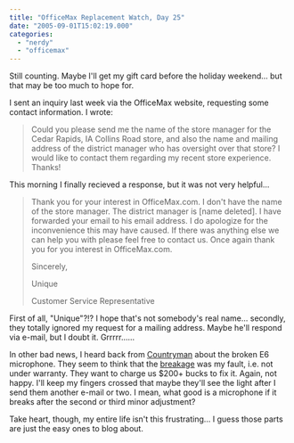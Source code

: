```yaml
---
title: "OfficeMax Replacement Watch, Day 25"
date: "2005-09-01T15:02:19.000"
categories: 
  - "nerdy"
  - "officemax"
---
```


Still counting. Maybe I'll get my gift card before the holiday weekend... but that may be too much to hope for.

I sent an inquiry last week via the OfficeMax website, requesting some contact information. I wrote:

> Could you please send me the name of the store manager for the Cedar Rapids, IA Collins Road store, and also the name and mailing address of the district manager who has oversight over that store? I would like to contact them regarding my recent store experience. Thanks!

This morning I finally recieved a response, but it was not very helpful...

> Thank you for your interest in OfficeMax.com. I don't have the name of the store manager. The district manager is \[name deleted\]. I have forwarded your email to his email address. I do apologize for the inconvenience this may have caused. If there was anything else we can help you with please feel free to contact us. Once again thank you for you interest in OfficeMax.com.
> 
> Sincerely,
> 
> Unique
> 
> Customer Service Representative

First of all, "Unique"?!? I hope that's not somebody's real name... secondly, they totally ignored my request for a mailing address. Maybe he'll respond via e-mail, but I doubt it. Grrrrr......

In other bad news, I heard back from [Countryman](http://www.countryman.com) about the broken E6 microphone. They seem to think that the [breakage](http://rmfo-blogs.com/cakeboy/2005/06/06/mr-murphy-works-on-sundays/) was my fault, i.e. not under warranty. They want to charge us $200+ bucks to fix it. Again, not happy. I'll keep my fingers crossed that maybe they'll see the light after I send them another e-mail or two. I mean, what good is a microphone if it breaks after the second or third minor adjustment?

Take heart, though, my entire life isn't this frustrating... I guess those parts are just the easy ones to blog about.
